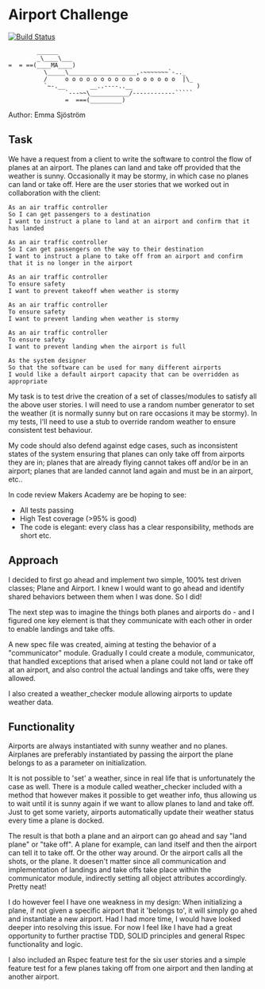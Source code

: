 Airport Challenge
=================

[![Build Status](https://travis-ci.org/festinalent3/airport_challenge.svg?branch=master)](https://travis-ci.org/festinalent3/airport_challenge)


```
        ______
        _\____\___
=  = ==(____MA____)
          \_____\___________________,-~~~~~~~`-.._
          /     o o o o o o o o o o o o o o o o  |\_
          `~-.__       __..----..__                  )
                `---~~\___________/------------`````
                =  ===(_________)

```

Author: Emma Sjöström

Task
-----

We have a request from a client to write the software to control the flow of planes at an airport. The planes can land and take off provided that the weather is sunny. Occasionally it may be stormy, in which case no planes can land or take off.  Here are the user stories that we worked out in collaboration with the client:

```
As an air traffic controller
So I can get passengers to a destination
I want to instruct a plane to land at an airport and confirm that it has landed

As an air traffic controller
So I can get passengers on the way to their destination
I want to instruct a plane to take off from an airport and confirm that it is no longer in the airport

As an air traffic controller
To ensure safety
I want to prevent takeoff when weather is stormy

As an air traffic controller
To ensure safety
I want to prevent landing when weather is stormy

As an air traffic controller
To ensure safety
I want to prevent landing when the airport is full

As the system designer
So that the software can be used for many different airports
I would like a default airport capacity that can be overridden as appropriate
```

My task is to test drive the creation of a set of classes/modules to satisfy all the above user stories. I will need to use a random number generator to set the weather (it is normally sunny but on rare occasions it may be stormy). In my tests, I'll need to use a stub to override random weather to ensure consistent test behaviour.

My code should also defend against edge cases, such as inconsistent states of the system ensuring that planes can only take off from airports they are in; planes that are already flying cannot takes off and/or be in an airport; planes that are landed cannot land again and must be in an airport, etc..

In code review Makers Academy are be hoping to see:

* All tests passing
* High Test coverage (>95% is good)
* The code is elegant: every class has a clear responsibility, methods are short etc.


Approach
-----

I decided to first go ahead and implement two simple, 100% test driven classes; Plane and Airport. I knew I would want to go ahead and identify shared behaviors between them when I was done. So I did!

The next step was to imagine the things both planes and airports do - and I figured one key element is that they communicate with each other in order to enable landings and take offs.

A new spec file was created, aiming at testing the behavior of a "communicator" module. Gradually I could create a module, communicator, that handled exceptions that arised when a plane could not land or take off at an airport, and also control the actual landings and take offs, were they allowed.

I also created a weather_checker module allowing airports to update weather data.


Functionality
-----

Airports are always instantiated with sunny weather and no planes. Airplanes are preferably instantiated by passing the airport the plane belongs to as a parameter on initialization.  

It is not possible to 'set' a weather, since in real life that is unfortunately the case as well. There is a module called weather_checker included with a method that however makes it possible to get weather info, thus allowing us to wait until it is sunny again if we want to allow planes to land and take off. Just to get some variety, airports automatically update their weather status every time a plane is docked.

The result is that both a plane and an airport can go ahead and say "land plane" or "take off". A plane for example, can land itself and then the airport can tell it to take off. Or the other way around. Or the airport calls all the shots, or the plane. It doesen't matter since all communication and implementation of landings and take offs take place within the communicator module, indirectly setting all object attributes accordingly. Pretty neat!

I do however feel I have one weakness in my design: When initializing a plane, if not given a specific airport that it 'belongs to', it will simply go ahed and instantiate a new airport. Had I had more time, I would have looked deeper into resolving this issue. For now I feel like I have had a great opportunity to further practise TDD, SOLID principles and general Rspec functionality and logic.

I also included an Rspec feature test for the six user stories and a simple feature test for a few planes taking off from one airport and then landing at another airport.
